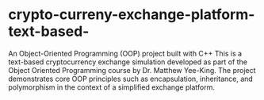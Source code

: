 # crypto-curreny-exchange-platform-text-based-
An Object-Oriented Programming (OOP) project built with C++  This is a text-based cryptocurrency exchange simulation developed as part of the Object Oriented Programming course by Dr. Matthew Yee-King. The project demonstrates core OOP principles such as encapsulation, inheritance, and polymorphism in the context of a simplified exchange platform.
